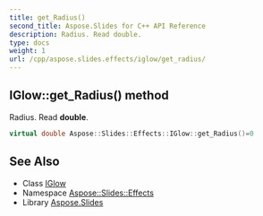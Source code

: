```yaml
---
title: get_Radius()
second_title: Aspose.Slides for C++ API Reference
description: Radius. Read double.
type: docs
weight: 1
url: /cpp/aspose.slides.effects/iglow/get_radius/
---
```

## IGlow::get_Radius() method


Radius. Read **double**.

```cpp
virtual double Aspose::Slides::Effects::IGlow::get_Radius()=0
```

## See Also

* Class [IGlow](./)
* Namespace [Aspose::Slides::Effects](../)
* Library [Aspose.Slides](../../)